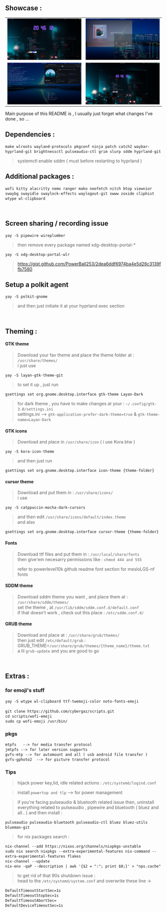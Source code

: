 ## Showcase :

| | |   
|:------------------------------:|:------------------------------:| 
|<img width="100%" src="https://github.com/cybergaz/void_repo/blob/master/screenshots/1676185887.png" alt="ss1">|<img width="100%" src="https://github.com/cybergaz/void_repo/blob/master/screenshots/1676186035.png" alt="ss2">|
|<img width="100%" src="https://github.com/cybergaz/void_repo/blob/master/screenshots/1676186789.png" alt="ss3">|<img width="100%" src="https://github.com/cybergaz/void_repo/blob/master/screenshots/1676202951.png" alt="ss4">|


Main purpose of this README is , I usually just forget what changes I've done , so ...    


## Dependencies :

```
make wlroots wayland-protocols pkgconf ninja patch catch2 waybar-hyprland-git brightnessctl pulseaudio-ctl grim slurp sddm hyprland-git 

```
> systemctl enable sddm ( must before restarting to hyprland )    


## Additional packages :
    wofi kitty alacritty nemo ranger mako neofetch nitch btop viewnior swaybg swayidle swaylock-effects waylogout-git swww zoxide cliphist wtype wl-clipboard


<br>

## Screen sharing / recording issue
    yay -S pipewire wireplumber
>then remove every package named xdg-desktop-portal-*    

    yay -S xdg-desktop-portal-wlr

>https://gist.github.com/PowerBall253/2dea6ddf6974ba4e5d26c3139ffb7580      

    
## Setup a polkit agent 
    yay -S polkit-gnome
>and then just initiate it at your hyprland exec section        

<br>

## Theming :

#### GTK theme 
>Download your fav theme and place the theme folder at : `/usr/share/themes/`         
> i just use        

    yay -S layan-gtk-theme-git
>to set it up , just run        
    
    gsettings set org.gnome.desktop.interface gtk-theme Layan-Dark
>for dark theme , you have to make changes at your : `~/.config/gtk-3.0/settings.ini`         
>settings.ini -->  `gtk-application-prefer-dark-theme=true`  &  `gtk-theme-name=Layan-Dark`         

#### GTK icons 

>Download and place in `/usr/share/icon`   ( i use Kora btw )    
    
    yay -S kora-icon-theme
>and then just run          
    
    gsettings set org.gnome.desktop.interface icon-theme {theme-folder}

#### cursor theme 
> Download and put them in : `/usr/share/icons/`          
>i use          

    yay -S catppuccin-mocha-dark-cursors 
>and then edit `/usr/share/icons/default/index.theme`           
>and also       

    gsettings set org.gnome.desktop.interface cursor-theme {theme-folder}
 
#### Fonts 
> Download ttf files and put them in : `/usr/local/share/fonts`     
> then give'em necesarry permissions like : `chmod 444 and 555`    
> 
>  refer to powerlevel10k github readme font section for mesloLGS-nf  fonts

#### SDDM theme 
>Download sddm theme you want , and place them at : `/usr/share/sddm/themes/`         
>set the theme , at `/usr/lib/sddm/sddm.conf.d/default.conf`        
>if that doesn't work , check out this place : `/etc/sddm.conf.d/`

#### GRUB theme
>Download and place at : `/usr/share/grub/themes/`            
>then just edit `/etc/default/grub` : GRUB_THEME=`/usr/share/grub/themes/{theme_name}/theme.txt`      
>a lil `grub-update` and you are good to go           

<br>

## Extras :

### for emoji's stuff

    yay -S wtype wl-clipboard ttf-twemoji-color noto-fonts-emoji
    
    git clone https://github.com/cybergaz/scripts.git
    cd scripts/wofi-emoji
    sudo cp wofi-emoji /usr/bin/


### pkgs

    mtpfs   --> for media transfer protocol
    jmtpfs --> for later version supports
    gvfs-mtp --> for automount and all ( usb android file transfer )
    gvfs-gphoto2  --> for picture transfer protocol



### Tips

>hijack power key,lid, idle related actions : `/etc/systemd/logind.conf`

>install `powertop and tlp`   --> for power management    

>if you're facing pulseaudio & bluetooth related issue then, uninstall everything related to pulseaudio , pipewire and bluetooth ( bluez and all.. ) and then install : 

    pulseaudio pulseaudio-bluetooth pulseaudio-ctl bluez bluez-utils blueman-git

>for nix packages search :    
  
    nix-channel --add https://nixos.org/channels/nixpkgs-unstable   
    sudo nix search nixpkgs --extra-experimental-features nix-command --extra-experimental-features flakes  
    nix-channel --update         
    nix-env -qaP --description | awk '{$2 = ":"; print $0;}' > "nps.cache"  

>to get rid of that 90s shutdown issue :   
>head to the `/etc/systemd/system.conf` and overwrite these line -> 
```
DefaultTimeoutStartSec=1s
DefaultTimeoutStopSec=1s
DefaultTimeoutAbortSec=
DefaultDeviceTimeoutSec=1s
```


